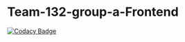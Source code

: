 # Team-132-group-a-Frontend

[![Codacy Badge](https://api.codacy.com/project/badge/Grade/74db16968934451baffcf3007972c4a3)](https://app.codacy.com/gh/BuildForSDGCohort2/Team-132-group-a-Frontend?utm_source=github.com&utm_medium=referral&utm_content=BuildForSDGCohort2/Team-132-group-a-Frontend&utm_campaign=Badge_Grade_Settings)